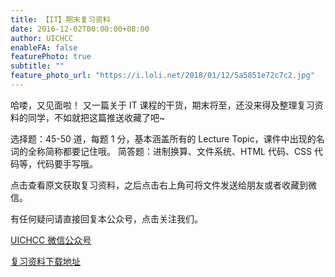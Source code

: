 ```yaml
---
title: 【IT】期末复习资料
date: 2016-12-02T00:00:00+08:00
author: UICHCC
enableFA: false
featurePhoto: true
subtitle: ""
feature_photo_url: "https://i.loli.net/2018/01/12/5a5851e72c7c2.jpg"
---
```


哈喽，又见面啦！
又一篇关于 IT 课程的干货，期末将至，还没来得及整理复习资料的同学，不如就把这篇推送收藏了吧~

选择题：45-50 道，每题 1 分，基本涵盖所有的 Lecture Topic，课件中出现的名词的全称简称都要记住哦。
简答题：进制换算、文件系统、HTML 代码、CSS 代码等，代码要手写哦。

点击查看原文获取复习资料，之后点击右上角可将文件发送给朋友或者收藏到微信。

有任何疑问请直接回复本公众号，点击关注我们。

[UICHCC 微信公众号](https://mp.weixin.qq.com/mp/profile_ext?action=home&__biz=MzA4NDEzMjg3MA==&scene=110#wechat_redirect)

[复习资料下载地址](http://www.gaoyuchao.com/uic/it.pdf)
